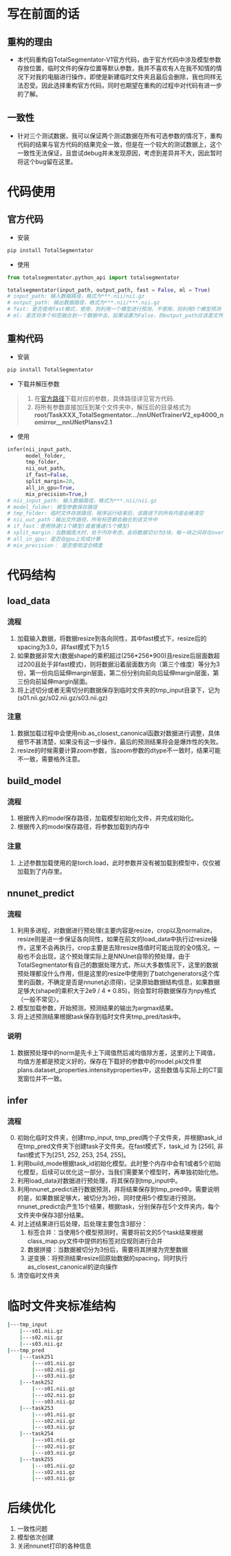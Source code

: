 <!--
 * @Author: HaoZhi
 * @Date: 2024-07-10 15:46:21
 * @LastEditors: HaoZhi
 * @LastEditTime: 2024-07-10 18:52:01
 * @Description: 
-->
# 写在前面的话
## 重构的理由
* 本代码重构自TotalSegmentator-V1官方代码，由于官方代码中涉及模型参数存放位置，临时文件的保存位置等默认参数，我并不喜欢有人在我不知情的情况下对我的电脑进行操作，即使是新建临时文件夹且最后会删除，我也同样无法忍受。因此选择重构官方代码，同时也期望在重构的过程中对代码有进一步的了解。
## 一致性
* 针对三个测试数据，我可以保证两个测试数据在所有可选参数的情况下，重构代码的结果与官方代码的结果完全一致，但是在一个较大的测试数据上，这个一致性无法保证，且尝试debug并未发现原因，考虑到差异并不大，因此暂时将这个bug留在这里。

# 代码使用
## 官方代码
* 安装
```bash
pip install TotalSegmentator
```
* 使用
```python
from totalsegmentator.python_api import totalsegmentator

totalsegmentator(input_path, output_path, fast = False, ml = True)
# input_path: 输入数据路径，格式为***.nii/nii.gz
# output_path: 输出数据路径，格式为***.nii/***.nii.gz
# fast: 是否使用fast模式，使用，则利用一个模型进行预测，不使用，则利用5个模型预测
# ml: 是否将多个标签融合到一个数据中去，如果设置为False，则output_path应该是文件夹路径，在该文件夹中，每个标签单独保存为一份nii
```

## 重构代码
* 安装
```bash
pip install TotalSegmentator
```
* 下载并解压参数
> 1. 在[官方路径](https://github.com/wasserth/TotalSegmentator/releases/download)下载对应的参数，具体路径详见官方代码.
> 2. 将所有参数直接加压到某个文件夹中，解压后的目录格式为**root/TaskXXX_TotalSegmentator.../nnUNetTrainerV2_ep4000_nomirror__nnUNetPlansv2.1**
* 使用
```python
infer(nii_input_path,
      model_folder,
      tmp_folder,
      nii_out_path,
      if_fast=False,
      split_margin=20,
      all_in_gpu=True,
      mix_precision=True,)
# nii_input_path: 输入数据路径，格式为***.nii/nii.gz
# model_folder: 模型参数保存路径
# tmp_folder: 临时文件存放路径，程序运行结束后，该路径下的所有内容会被清空
# nii_out_path：输出文件路径，所有标签都会融合到该文件中
# if_fast：使用快速(1个模型)或者慢速(5个模型)
# split_margin：当数据庞大时，处于内存考虑，会将数据切分为3块，每一块之间存在overlap，记为margin，官方代码中设置为20
# all_in_gpu: 是否在gpu上完成计算
# mix_precision： 是否使用混合精度
```

# 代码结构
## load_data
### 流程
1. 加载输入数据，将数据resize到各向同性，其中fast模式下，resize后的spacing为3.0，非fast模式下为1.5
2. 如果数据非常大(数据shape的乘积超过(256\*256\*900)且resize后层面数超过200且处于非fast模式)，则将数据沿着层面数方向（第三个维度）等分为3份，第一份向后延伸margin层面，第二份分别向前向后延伸margin层面，第三份向前延伸margin层面。
3. 将上述切分或者无需切分的数据保存到临时文件夹的tmp_input目录下，记为(s01.nii.gz/s02.nii.gz/s03.nii.gz)

### 注意
1. 数据加载过程中会使用nib.as_closest_canonical函数对数据进行调整，具体细节不甚清楚，如果没有这一步操作，最后的预测结果将会是爆炸性的失败。
2. resize的时候需要计算zoom参数，当zoom参数的dtype不一致时，结果可能不一致，需要格外注意。

## build_model
### 流程
1. 根据传入的model保存路径，加载模型初始化文件，并完成初始化。
2. 根据传入的model保存路径，将参数加载到内存中
### 注意
1. 上述参数加载使用的是torch.load，此时参数并没有被加载到模型中，仅仅被加载到了内存里。

## nnunet_predict

### 流程
1. 利用多进程，对数据进行预处理(主要内容是resize，crop以及normalize，resize则是进一步保证各向同性，如果在前文的load_data中执行过resize操作，这里不会再执行，crop主要是去除resize插值时可能出现的全0情况，一般也不会出现，这个预处理实际上是NNUnet自带的预处理，由于TotalSegmentator有自己的数据处理方式，所以大多数情况下，这里的数据预处理都没什么作用，但是这里的resize中使用到了batchgenerators这个库里的函数，不确定是否是nnunet必须得)，记录原始数据结构信息，如果数据足够大(shape的乘积大于2e9 / 4 * 0.85)，则会暂时将数据保存为npy格式（一般不常见）。
2. 模型加载参数，开始预测，预测结果的输出为argmax结果。
3. 将上述预测结果根据task保存到临时文件夹tmp_pred/task中。

### 说明
1. 数据预处理中的norm是先卡上下阈值然后减均值除方差，这里的上下阈值，均值方差都是预定义好的，保存在下载好的参数中的model.pkl文件里plans.dataset_properties.intensityproperties中，这些数值与实际上的CT窗宽窗位并不一致。

## infer
### 流程
0. 初始化临时文件夹，创建tmp_input, tmp_pred两个子文件夹，并根据task_id在tmp_pred文件夹下创建task子文件夹。在fast模式下，task_id 为 [256], 非fast模式下为[251, 252, 253, 254, 255]。
1. 利用build_mode根据task_id初始化模型。此时整个内存中会有1或者5个初始化模型，后续可以优化这一部分，当我们需要某个模型时，再单独初始化他。
2. 利用load_data对数据进行预处理，将其保存到tmp_input中。
3. 利用nnunet_predict进行数据预测，并将结果保存到tmp_pred中。需要说明的是，如果数据足够大，被切分为3份，同时使用5个模型进行预测，nnunet_predict会产生15个结果，根据task，分别保存在5个文件夹内，每个文件夹中保存3部分结果。
4. 对上述结果进行后处理，后处理主要包含3部分：
   1. 标签合并：当使用5个模型预测时，需要将前文的5个task结果根据class_map.py文件中提供的标签对应规则进行合并
   2. 数据拼接：当数据被切分为3份后，需要将其拼接为完整数据
   3. 逆变换：将预测结果resize回原始数据的spacing，同时执行as_closest_canonical的逆向操作
5. 清空临时文件夹

# 临时文件夹标准结构
```bash
|---tmp_input
    |---s01.nii.gz
    |---s02.nii.gz
    |---s03.nii.gz
|---tmp_pred
    |---task251
        |---s01.nii.gz
        |---s02.nii.gz
        |---s03.nii.gz
    |---task252
        |---s01.nii.gz
        |---s02.nii.gz
        |---s03.nii.gz
    |---task253
        |---s01.nii.gz
        |---s02.nii.gz
        |---s03.nii.gz
    |---task254
        |---s01.nii.gz
        |---s02.nii.gz
        |---s03.nii.gz
    |---task255
        |---s01.nii.gz
        |---s02.nii.gz
        |---s03.nii.gz
```
# 后续优化
1. 一致性问题
2. 模型依次创建
3. 关闭nnunet打印的各种信息
